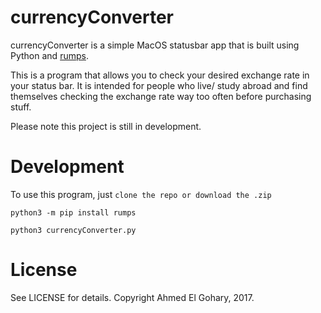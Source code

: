 # currencyConverter 

currencyConverter is a simple MacOS statusbar app that is built using Python and [rumps](https://github.com/jaredks/rumps).

This is a program that allows you to check your desired exchange rate in your status bar. 
It is intended for people who live/ study abroad and find themselves checking the exchange rate way too often before purchasing
stuff.

Please note this project is still in development.

# Development
To use this program, just 
```clone the repo or download the .zip```

```python3 -m pip install rumps```

```python3 currencyConverter.py```

# License
See LICENSE for details. Copyright Ahmed El Gohary, 2017.
